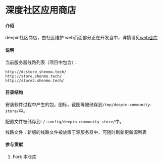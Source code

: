 # 深度社区应用商店

#### 介绍
deepin社区商店，由社区维护
web页面部分正在开发当中，详情请见[web仓库](https://gitee.com/deepin-community-store/DCSAPP_WEB)

#### 说明

当前服务器线路列表（项目中包含）：

```
http://dcstore.shenmo.tech/
http://store.shenmo.tech/
http://store2.shenmo.tech/
```

 #### 目录结构

安装软件过程中产生的包，图标，截图等被储存到`/tmp/deepin-community-store/`中。

配置文件被储存到`~/.config/deepin-community-store/`中。

线路文件：新版的线路文件被放置于源服务器中，可随时刷新更新源列表

#### 参与贡献

1.  Fork 本仓库
